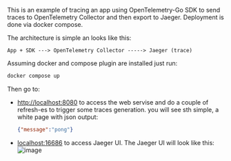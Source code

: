 This is an example of tracing an app using OpenTelemetry-Go SDK to send traces to OpenTelemetry Collector and then export to Jaeger. Deployment is done via docker compose.

The architecture is simple an looks like this:

```
App + SDK ---> OpenTelemetry Collector -----> Jaeger (trace)
```


Assuming docker and compose plugin are installed just run:

```cmd
docker compose up
```

Then go to:
- [http://localhost:8080](http://localhost:8080/ping) to access the web servise and do a couple of refresh-es to trigger some traces generation.
  you will see sth simple, a white page with json output:
  ```json
  {"message":"pong"}
  ```
  
- [localhost:16686](http://localhost:16686/) to access Jaeger UI. The Jaeger UI will look like this:
![image](https://github.com/mjeshtri/otel-tracing/assets/27018375/b6d7d6e4-c644-4b02-af73-a9dead3c81dd)
